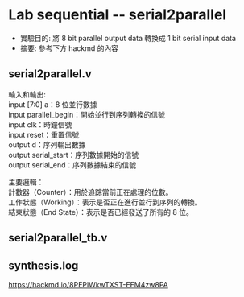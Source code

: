 # Lab sequential -- serial2parallel
* 實驗目的: 將 8 bit parallel output data 轉換成 1 bit serial input data
* 摘要: 參考下方 hackmd 的內容

## serial2parallel.v
輸入和輸出:  
input [7:0] a：8 位並行數據  
input parallel_begin：開始並行到序列轉換的信號  
input clk：時鐘信號  
input reset：重置信號  
output d：序列輸出數據  
output serial_start：序列數據開始的信號  
output serial_end：序列數據結束的信號

主要邏輯：  
計數器（Counter）：用於追踪當前正在處理的位數。  
工作狀態（Working）：表示是否正在進行並行到序列的轉換。  
結束狀態（End State）：表示是否已經發送了所有的 8 位。

## serial2parallel_tb.v


## synthesis.log
https://hackmd.io/8PEPlWkwTXST-EFM4zw8PA

